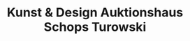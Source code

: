 ---
title: "Kunst & Design Auktionshaus Schops Turowski"
url: /krefeld/kunst-und-design-auktionshaus-schops-turowski/
shop: Auktionshaus
---